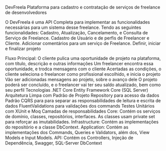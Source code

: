 DevFreela
Plataforma para cadastro e contratação de serviços de freelance de desenvolvedores

O DevFreela é uma API Completa para implementar as funcionalidades necessárias para um sistema desse freelance. Tendo as seguintes funcionalidades: Cadastro, Atualização, Cancelamento, e Consulta de Serviço de Freelance. Cadastro de Usuário e de perfis de Freelancer e Cliente. Adicionar comentários para um serviço de Freelance. Definir, iniciar e finalizar projeto

Fluxo Principal:
O cliente pulica uma oportunidade de projeto na plataforma, com título, descrição e outras informações
Um freelancer encontra essa oportunidade, e trodca mensagens com o cliente
Acertadas as condições, o cliente seleciona o freelancer como profissional escolhido, e inicia o projeto
Vão ser adicionadas mensagens ao projeto, sobre o avanço dele
O projeto poderá ser concluído, e o freelancer vai ter seu saldo atualizado, bem como seu perfil
Tecnologias
.NET Core
Entity Framework Core (SQL Server)
Arquitetura Limpa com
Padrão de Projeto Repository para acesso da dados
Padrão CQRS para para separar as responsabilidades de leitura e escrita de dados
FluentValidations para validações dos commands
Testes Unitários com XUnit e Moq
Camadas de responsabilidades
Core: Contém os serviços de domínio, classes, repositórios, interfaces. As classes usam private set para reforçar as imutabilidades.
Infrastructure: Contém as implementações do repositório e a classe DbContext.
Application: Contém as implementações dos Commands, Queries e Validators, além dos, View Models e Input Models.
API: Contém os Controllers, Injeção de Dependência, Swagger, SQL-Server DbContext
